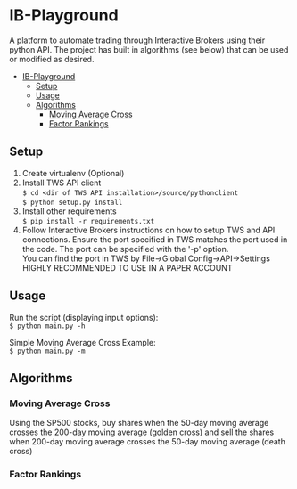 # IB-Playground
A platform to automate trading through Interactive Brokers using their python API. The project has built in algorithms (see below) that can be used or modified as desired.  

- [IB-Playground](#ib-playground)
    - [Setup](#setup)
    - [Usage](#usage)
    - [Algorithms](#algorithms)
        - [Moving Average Cross](#moving-average-cross)
        - [Factor Rankings](#factor-rankings)


## Setup
1. Create virtualenv (Optional)  
2. Install TWS API client  
`$ cd <dir of TWS API installation>/source/pythonclient`  
`$ python setup.py install`  
3. Install other requirements  
`$ pip install -r requirements.txt`  
4. Follow Interactive Brokers instructions on how to setup TWS and API connections. Ensure the port specified in TWS matches the port used in the code. The port can be specified with the '-p' option.    
You can find the port in TWS by File->Global Config->API->Settings  
HIGHLY RECOMMENDED TO USE IN A PAPER ACCOUNT

## Usage  
Run the script (displaying input options):  
`$ python main.py -h`  

Simple Moving Average Cross Example:  
`$ python main.py -m`

## Algorithms  
### Moving Average Cross  
Using the SP500 stocks, buy shares when the 50-day moving average crosses the 200-day moving average (golden cross) and sell the shares when 200-day moving average crosses the 50-day moving average (death cross)  

### Factor Rankings